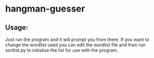 # hangman-guesser

## Usage:

Just run the program and it will prompt you from there. If you want to change the wordlist used you can edit the wordlist file and then run sortlist.py to initialize the list for use with the program.